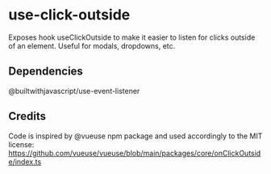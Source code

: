 # use-click-outside
Exposes hook useClickOutside to make it easier to listen for clicks outside of an element. 
Useful for modals, dropdowns, etc.

## Dependencies
@builtwithjavascript/use-event-listener

## Credits
Code is inspired by @vueuse npm package and used accordingly to the MIT license:
https://github.com/vueuse/vueuse/blob/main/packages/core/onClickOutside/index.ts
